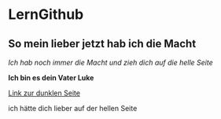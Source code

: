 # LernGithub

## So mein lieber jetzt hab ich die Macht

_Ich hab noch immer die Macht und zieh dich auf die helle Seite_

**Ich bin es dein Vater Luke**

[Link zur dunklen Seite](hells-angels.org)

ich hätte dich lieber auf der hellen Seite